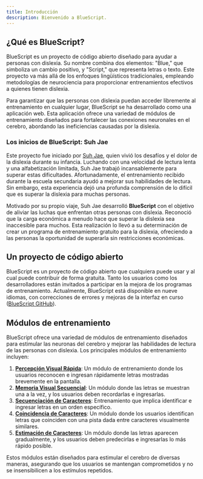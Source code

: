 ```yaml
---
title: Introducción
description: Bienvenido a BlueScript.
---
```


## ¿Qué es BlueScript?

BlueScript es un proyecto de código abierto diseñado para ayudar a personas con dislexia. Su nombre combina dos elementos: "Blue," que simboliza un cambio positivo, y "Script," que representa letras o texto. Este proyecto va más allá de los enfoques lingüísticos tradicionales, empleando metodologías de neurociencia para proporcionar entrenamientos efectivos a quienes tienen dislexia.

Para garantizar que las personas con dislexia puedan acceder libremente al entrenamiento en cualquier lugar, BlueScript se ha desarrollado como una aplicación web. Esta aplicación ofrece una variedad de módulos de entrenamiento diseñados para fortalecer las conexiones neuronales en el cerebro, abordando las ineficiencias causadas por la dislexia.

### Los inicios de BlueScript: Suh Jae

Este proyecto fue iniciado por [Suh Jae](https://github.com/SuhJae), quien vivió los desafíos y el dolor de la dislexia durante su infancia. Luchando con una velocidad de lectura lenta y una alfabetización limitada, Suh Jae trabajó incansablemente para superar estas dificultades. Afortunadamente, el entrenamiento recibido durante la escuela secundaria ayudó a mejorar sus habilidades de lectura. Sin embargo, esta experiencia dejó una profunda comprensión de lo difícil que es superar la dislexia para muchas personas.

Motivado por su propio viaje, Suh Jae desarrolló **BlueScript** con el objetivo de aliviar las luchas que enfrentan otras personas con dislexia. Reconoció que la carga económica a menudo hace que superar la dislexia sea inaccesible para muchos. Esta realización lo llevó a su determinación de crear un programa de entrenamiento gratuito para la dislexia, ofreciendo a las personas la oportunidad de superarla sin restricciones económicas.

## Un proyecto de código abierto

BlueScript es un proyecto de código abierto que cualquiera puede usar y al cual puede contribuir de forma gratuita. Tanto los usuarios como los desarrolladores están invitados a participar en la mejora de los programas de entrenamiento. Actualmente, BlueScript está disponible en nueve idiomas, con correcciones de errores y mejoras de la interfaz en curso ([BlueScript GitHub](es/https://github.com/BlueScript-NPO)).

## Módulos de entrenamiento

BlueScript ofrece una variedad de módulos de entrenamiento diseñados para estimular las neuronas del cerebro y mejorar las habilidades de lectura de las personas con dislexia. Los principales módulos de entrenamiento incluyen:

1. [**Percepción Visual Rápida**](es/docs/training/visual/rapid-visual-perception): Un módulo de entrenamiento donde los usuarios reconocen e ingresan rápidamente letras mostradas brevemente en la pantalla.
2. [**Memoria Visual Secuencial**](es/docs/training/visual/sequential-visual-memory): Un módulo donde las letras se muestran una a la vez, y los usuarios deben recordarlas e ingresarlas.
3. [**Secuenciación de Caracteres**](es/docs/training/visual/character-sequencing): Entrenamiento que implica identificar e ingresar letras en un orden específico.
4. [**Coincidencia de Caracteres**](es/docs/training/visual/character-matching): Un módulo donde los usuarios identifican letras que coinciden con una pista dada entre caracteres visualmente similares.
5. [**Estimación de Caracteres**](es/docs/training/visual/character-guesstimate): Un módulo donde las letras aparecen gradualmente, y los usuarios deben predecirlas e ingresarlas lo más rápido posible.

Estos módulos están diseñados para estimular el cerebro de diversas maneras, asegurando que los usuarios se mantengan comprometidos y no se insensibilicen a los estímulos repetidos.
